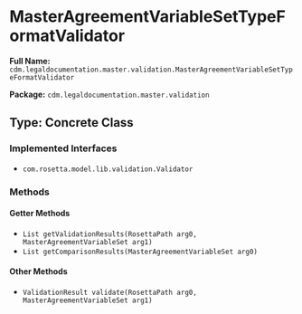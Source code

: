# MasterAgreementVariableSetTypeFormatValidator

**Full Name:** `cdm.legaldocumentation.master.validation.MasterAgreementVariableSetTypeFormatValidator`

**Package:** `cdm.legaldocumentation.master.validation`

## Type: Concrete Class

### Implemented Interfaces

- `com.rosetta.model.lib.validation.Validator`

### Methods

#### Getter Methods

- `List getValidationResults(RosettaPath arg0, MasterAgreementVariableSet arg1)`
- `List getComparisonResults(MasterAgreementVariableSet arg0)`

#### Other Methods

- `ValidationResult validate(RosettaPath arg0, MasterAgreementVariableSet arg1)`

